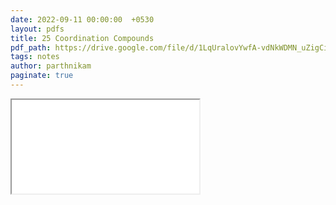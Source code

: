 ```yaml
---
date: 2022-09-11 00:00:00  +0530
layout: pdfs
title: 25 Coordination Compounds
pdf_path: https://drive.google.com/file/d/1LqUralovYwfA-vdNkWDMN_uZigCipPq1/preview?usp=sharing
tags: notes
author: parthnikam
paginate: true
---
```


<iframe class="embed-pdf" src="{{ page.pdf_path }}#toolbar=0" seamless="seamless" scrolling="no" style="overflow:hidden"></iframe>
